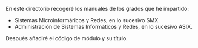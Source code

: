En este directorio recogeré los manuales de los grados que he impartido:

* Sistemas Microinformáricos y Redes, en lo sucesivo SMX.
* Administración de Sistemas Informáticos y Redes, en lo sucesivo ASIX.

Después añadiré el código de módulo y su título.
